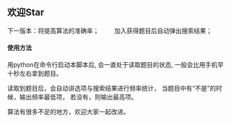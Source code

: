 ## 欢迎Star

下一版本：将提高算法的准确率；
         加入获得题目后自动弹出搜索结果；

#### 使用方法

用python在命令行启动本脚本后,
会一直处于读取题目的状态,
一般会比用手机早十秒左右拿到题目。

读取到题目后，会自动讲选项与搜索结果进行频率统计，
当题目中有“不是”的时候，输出频率最低项，
若没有，则输出最高项。

算法有很多不足的地方，欢迎大家一起改进。
